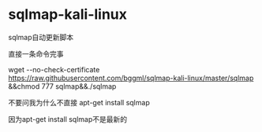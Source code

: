 # sqlmap-kali-linux
sqlmap自动更新脚本

直接一条命令完事

wget --no-check-certificate https://raw.githubusercontent.com/bggml/sqlmap-kali-linux/master/sqlmap &&chmod 777 sqlmap&&./sqlmap


不要问我为什么不直接   apt-get install sqlmap

因为apt-get install sqlmap不是最新的
